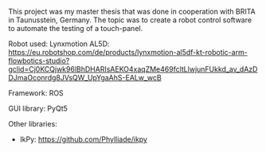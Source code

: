 This project was my master thesis that was done in cooperation with BRITA in Taunusstein, Germany. The topic was to create a robot control software to automate the testing of a touch-panel. 

Robot used: 
Lynxmotion AL5D: 
https://eu.robotshop.com/de/products/lynxmotion-al5df-kt-robotic-arm-flowbotics-studio?gclid=Cj0KCQjwk96lBhDHARIsAEKO4xaqZMe469fcltLlwjunFUkkd_av_dAzDDJmaOconrdg8JVsQW_UpYgaAhS-EALw_wcB

Framework: 
ROS 

GUI library: 
PyQt5

Other libraries:
- IkPy: https://github.com/Phylliade/ikpy
